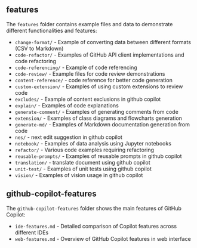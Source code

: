 ## features

The `features` folder contains example files and data to demonstrate different functionalities and features:

- `change-format/` - Example of converting data between different formats (CSV to Markdown)
- `code-refactor/` - Examples of GitHub API client implementations and code refactoring
- `code-referencing/` - Example of code referencing
- `code-review/` - Example files for code review demonstrations
- `content-reference/` - code reference for better code generation
- `custom-extension/` - Examples of using custom extensions to review code
- `excludes/` - Example of content exclusions in github copilot
- `explain/` - Examples of code explanations
- `generate-comment/` - Examples of generating comments from code
- `extension/` - Examples of class diagrams and flowcharts generation
- `generate-md/` - Examples of Markdown documentation generation from code
- `nes/` - next edit suggestion in github copilot       
- `notebook/` - Examples of data analysis using Jupyter notebooks
- `refactor/` - Various code examples requiring refactoring
- `reusable-prompts/` - Examples of reusable prompts in github copilot
- `translation/` - translate document using github copilot
- `unit-test/` - Examples of unit tests using github copilot
- `vision/` - Examples of vision usage in github copilot


## github-copilot-features

The `github-copilot-features` folder shows the main features of GitHub Copilot:

- `ide-features.md` - Detailed comparison of Copilot features across different IDEs
- `web-features.md` - Overview of GitHub Copilot features in web interface
